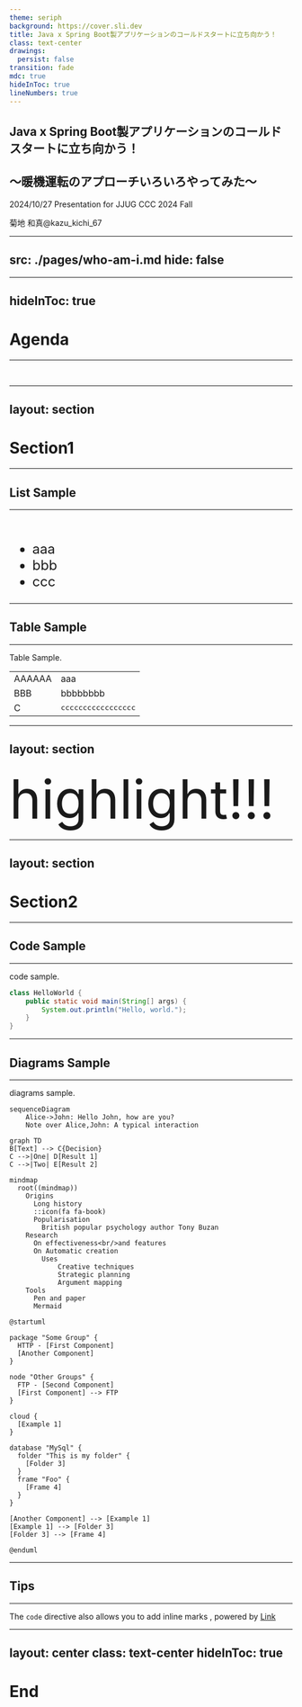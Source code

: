 ```yaml
---
theme: seriph
background: https://cover.sli.dev
title: Java x Spring Boot製アプリケーションのコールドスタートに立ち向かう！
class: text-center
drawings:
  persist: false
transition: fade
mdc: true
hideInToc: true
lineNumbers: true
---
```


## Java x Spring Boot製アプリケーションのコールドスタートに立ち向かう！

## 〜暖機運転のアプローチいろいろやってみた〜

2024/10/27 Presentation for JJUG CCC 2024 Fall

菊地 和真@kazu_kichi_67

<div class="abs-br m-6 flex gap-2">
  <a href="https://x.com/kazu_kichi_67" target="_blank" alt="X" title="Open in X"
    class="text-xl slidev-icon-btn opacity-50 !border-none !hover:text-white">
    <carbon-logo-x />
  </a>
  <a href="https://github.com/kazu-kichi-67" target="_blank" alt="GitHub" title="Open in GitHub"
    class="text-xl slidev-icon-btn opacity-50 !border-none !hover:text-white">
    <carbon-logo-github />
  </a>
</div>

---
src: ./pages/who-am-i.md
hide: false
---

---
hideInToc: true
---

# Agenda

***

<br>
<Toc maxDepth="2"/>

---
layout: section
---

# Section1

---

## List Sample

***

<br>

<v-clicks>

- aaa
- bbb
- ccc

</v-clicks>

<style>
  ul {
    font-size: 18pt;
  }
</style>

---

## Table Sample

***

Table Sample.

|        |                              |
| ------ | ---------------------------- |
| AAAAAA | aaa                          |
| BBB    | bbbbbbbb                     |
| C      | <kbd>ccccccccccccccccc</kbd> |

---
layout: section
---

<div id="highlight-contents">
highlight!!!
</div>

<style>
  #highlight-contents {
    font-size: 72pt;
  }
</style>

---
layout: section
---

# Section2

---

## Code Sample

***

code sample.

```java {*|3|2-4|1,5|*}
class HelloWorld {
	public static void main(String[] args) {
		System.out.println("Hello, world.");
	}
}
```

<style>
pre.slidev-code {
    background-color: #1f2020;
}
</style>

---

## Diagrams Sample

***

diagrams sample.

<div class="grid grid-cols-4 gap-5 pt-4 -mb-6">

```mermaid {scale: 0.5, alt: 'A simple sequence diagram'}
sequenceDiagram
    Alice->John: Hello John, how are you?
    Note over Alice,John: A typical interaction
```

```mermaid {theme: 'neutral', scale: 0.8}
graph TD
B[Text] --> C{Decision}
C -->|One| D[Result 1]
C -->|Two| E[Result 2]
```

```mermaid
mindmap
  root((mindmap))
    Origins
      Long history
      ::icon(fa fa-book)
      Popularisation
        British popular psychology author Tony Buzan
    Research
      On effectiveness<br/>and features
      On Automatic creation
        Uses
            Creative techniques
            Strategic planning
            Argument mapping
    Tools
      Pen and paper
      Mermaid
```

```plantuml {scale: 0.7}
@startuml

package "Some Group" {
  HTTP - [First Component]
  [Another Component]
}

node "Other Groups" {
  FTP - [Second Component]
  [First Component] --> FTP
}

cloud {
  [Example 1]
}

database "MySql" {
  folder "This is my folder" {
    [Folder 3]
  }
  frame "Foo" {
    [Frame 4]
  }
}

[Another Component] --> [Example 1]
[Example 1] --> [Folder 3]
[Folder 3] --> [Frame 4]

@enduml
```

</div>

---

## Tips

***

The <span v-mark.red><code>code</code> directive</span>
also allows you to add
<span v-mark.circle.orange>inline marks</span>
, powered by [Link](https://roughnotation.com/)

<logos-java class="text-7xl m-3 absolute right-20" />

---
layout: center
class: text-center
hideInToc: true
---

# End

<PoweredBySlidev mt-10 />

